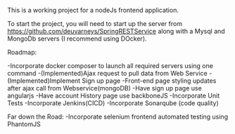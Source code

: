 This is a working project for a nodeJs frontend application.

To start the project, you will need to start up the server from https://github.com/deuvarneys/SpringRESTService along with a Mysql and MongoDb servers (I recommend using DOcker). 

Roadmap:

-Incorporate docker composer to launch all required servers using one command
-(Implemented)Ajax request to pull data from Web Service
-(Implemented)Implement Sign up page
-Front-end page styling updates after ajax call from Webservice(mongoDB)
-Have sign up page use angularjs
-Have account History page use backboneJS
-Incorporate Unit Tests
-Incorporate Jenkins(CICD)
-Incorporate Sonarqube (code quality)

Far down the Road:
-Incorporate selenium frontend automated testing using PhantomJS
